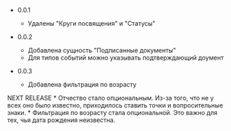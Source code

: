 
* 0.0.1

    * Удалены "Круги посвящения" и "Статусы"

* 0.0.2

    * Добавлена сущность "Подписанные документы"
    * Для типов событий можно указывать подтверждающий доумент

* 0.0.3
    * Добавлена фильтрация по возрасту

NEXT RELEASE
    * Отчество стало опциональным. Из-за того, что не у всех оно было известно,
      приходилось ставить точки и вопросительные знаки.
    * Фильтрация по возрасту стала опциональной. Это важно для тех, чья дата
      рождения неизвестна.
